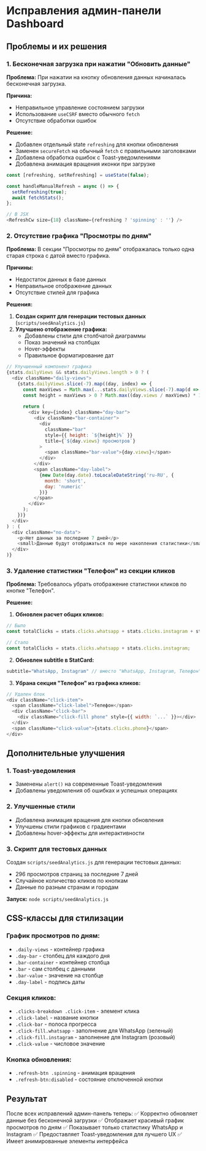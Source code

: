 # Исправления админ-панели Dashboard

## Проблемы и их решения

### 1. Бесконечная загрузка при нажатии "Обновить данные"

**Проблема:** При нажатии на кнопку обновления данных начиналась бесконечная загрузка.

**Причина:** 
- Неправильное управление состоянием загрузки
- Использование `useCSRF` вместо обычного `fetch`
- Отсутствие обработки ошибок

**Решение:**
- Добавлен отдельный state `refreshing` для кнопки обновления
- Заменен `secureFetch` на обычный `fetch` с правильными заголовками
- Добавлена обработка ошибок с Toast-уведомлениями
- Добавлена анимация вращения иконки при загрузке

```javascript
const [refreshing, setRefreshing] = useState(false);

const handleManualRefresh = async () => {
  setRefreshing(true);
  await fetchStats();
};

// В JSX
<RefreshCw size={18} className={refreshing ? 'spinning' : ''} />
```

### 2. Отсутствие графика "Просмотры по дням"

**Проблема:** В секции "Просмотры по дням" отображалась только одна старая строка с датой вместо графика.

**Причины:**
- Недостаток данных в базе данных
- Неправильное отображение данных
- Отсутствие стилей для графика

**Решения:**
1. **Создан скрипт для генерации тестовых данных** (`scripts/seedAnalytics.js`)
2. **Улучшено отображение графика:**
   - Добавлены стили для столбчатой диаграммы
   - Показ значений на столбцах
   - Hover-эффекты
   - Правильное форматирование дат

```javascript
// Улучшенный компонент графика
{stats.dailyViews && stats.dailyViews.length > 0 ? (
  <div className="daily-views">
    {stats.dailyViews.slice(-7).map((day, index) => {
      const maxViews = Math.max(...stats.dailyViews.slice(-7).map(d => d.views));
      const height = maxViews > 0 ? Math.max((day.views / maxViews) * 100, 5) : 5;
      
      return (
        <div key={index} className="day-bar">
          <div className="bar-container">
            <div 
              className="bar" 
              style={{ height: `${height}%` }}
              title={`${day.views} просмотров`}
            >
              <span className="bar-value">{day.views}</span>
            </div>
          </div>
          <span className="day-label">
            {new Date(day.date).toLocaleDateString('ru-RU', { 
              month: 'short', 
              day: 'numeric' 
            })}
          </span>
        </div>
      );
    })}
  </div>
) : (
  <div className="no-data">
    <p>Нет данных за последние 7 дней</p>
    <small>Данные будут отображаться по мере накопления статистики</small>
  </div>
)}
```

### 3. Удаление статистики "Телефон" из секции кликов

**Проблема:** Требовалось убрать отображение статистики кликов по кнопке "Телефон".

**Решение:**
1. **Обновлен расчет общих кликов:**
```javascript
// Было
const totalClicks = stats.clicks.whatsapp + stats.clicks.instagram + stats.clicks.phone;

// Стало
const totalClicks = stats.clicks.whatsapp + stats.clicks.instagram;
```

2. **Обновлен subtitle в StatCard:**
```javascript
subtitle="WhatsApp, Instagram" // вместо "WhatsApp, Instagram, Телефон"
```

3. **Убрана секция "Телефон" из графика кликов:**
```javascript
// Удален блок
<div className="click-item">
  <span className="click-label">Телефон</span>
  <div className="click-bar">
    <div className="click-fill phone" style={{ width: `...` }}></div>
  </div>
  <span className="click-value">{stats.clicks.phone}</span>
</div>
```

## Дополнительные улучшения

### 1. Toast-уведомления
- Заменены `alert()` на современные Toast-уведомления
- Добавлены уведомления об ошибках и успешных операциях

### 2. Улучшенные стили
- Добавлена анимация вращения для кнопки обновления
- Улучшены стили графиков с градиентами
- Добавлены hover-эффекты для интерактивности

### 3. Скрипт для тестовых данных
Создан `scripts/seedAnalytics.js` для генерации тестовых данных:
- 296 просмотров страниц за последние 7 дней
- Случайное количество кликов по кнопкам
- Данные по разным странам и городам

**Запуск:** `node scripts/seedAnalytics.js`

## CSS-классы для стилизации

### График просмотров по дням:
- `.daily-views` - контейнер графика
- `.day-bar` - столбец для каждого дня
- `.bar-container` - контейнер столбца
- `.bar` - сам столбец с данными
- `.bar-value` - значение на столбце
- `.day-label` - подпись даты

### Секция кликов:
- `.clicks-breakdown .click-item` - элемент клика
- `.click-label` - название кнопки
- `.click-bar` - полоса прогресса
- `.click-fill.whatsapp` - заполнение для WhatsApp (зеленый)
- `.click-fill.instagram` - заполнение для Instagram (розовый)
- `.click-value` - числовое значение

### Кнопка обновления:
- `.refresh-btn .spinning` - анимация вращения
- `.refresh-btn:disabled` - состояние отключенной кнопки

## Результат
После всех исправлений админ-панель теперь:
✅ Корректно обновляет данные без бесконечной загрузки
✅ Отображает красивый график просмотров по дням
✅ Показывает только статистику WhatsApp и Instagram
✅ Предоставляет Toast-уведомления для лучшего UX
✅ Имеет анимированные элементы интерфейса 